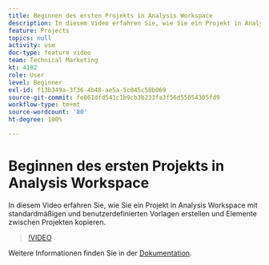 ```yaml
---
title: Beginnen des ersten Projekts in Analysis Workspace
description: In diesem Video erfahren Sie, wie Sie ein Projekt in Analysis Workspace mit standardmäßigen und benutzerdefinierten Vorlagen erstellen und Elemente zwischen Projekten kopieren.
feature: Projects
topics: null
activity: use
doc-type: feature video
team: Technical Marketing
kt: 4102
role: User
level: Beginner
exl-id: f13b349a-3f36-4b48-ae5a-5c045c58b069
source-git-commit: fe861dfd541c1b9cb3b233fa3f56d55054305fd9
workflow-type: tm+mt
source-wordcount: '80'
ht-degree: 100%

---
```


# Beginnen des ersten Projekts in Analysis Workspace

In diesem Video erfahren Sie, wie Sie ein Projekt in Analysis Workspace mit standardmäßigen und benutzerdefinierten Vorlagen erstellen und Elemente zwischen Projekten kopieren.

>[!VIDEO](https://video.tv.adobe.com/v/30368/?quality=12)

Weitere Informationen finden Sie in der [Dokumentation](https://experienceleague.adobe.com/docs/analytics/analyze/analysis-workspace/build-workspace-project/freeform-overview.html?lang=de).
